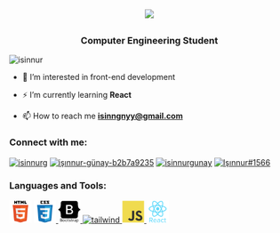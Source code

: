 <h1 align="center">
    <img src="https://readme-typing-svg.herokuapp.com/?lines=Hello,+There+👋;I'm+Işınnur+Günay+;&center=true&size=28&duration=3600&pause=500&color=714CA7FF">
</h1>

<h3 align="center">Computer Engineering Student</h3>

<p align="left"> <img src="https://komarev.com/ghpvc/?username=isinnur&label=Profile%20views&color=0e75b6&style=flat" alt="isinnur" /> </p>

- 👀 I’m interested in front-end development

- ⚡ I’m currently learning **React**

- 📫 How to reach me **isinngnyy@gmail.com**

<h3 align="left">Connect with me:</h3>
<p align="left">
<a href="https://twitter.com/isinnurg" target="blank"><img align="center" src="https://raw.githubusercontent.com/rahuldkjain/github-profile-readme-generator/master/src/images/icons/Social/twitter.svg" alt="isinnurg" height="30" width="40" /></a>
<a href="https://linkedin.com/in/işınnur-günay-b2b7a9235" target="blank"><img align="center" src="https://raw.githubusercontent.com/rahuldkjain/github-profile-readme-generator/master/src/images/icons/Social/linked-in-alt.svg" alt="işınnur-günay-b2b7a9235" height="30" width="40" /></a>
<a href="https://instagram.com/isinnurgunay" target="blank"><img align="center" src="https://raw.githubusercontent.com/rahuldkjain/github-profile-readme-generator/master/src/images/icons/Social/instagram.svg" alt="isinnurgunay" height="30" width="40" /></a>
<a href="https://discord.gg/Işınnur#1566" target="blank"><img align="center" src="https://raw.githubusercontent.com/rahuldkjain/github-profile-readme-generator/master/src/images/icons/Social/discord.svg" alt="Işınnur#1566" height="30" width="40" /></a>
</p>

<h3 align="left">Languages and Tools:</h3>
<p align="left"> <img src="https://raw.githubusercontent.com/devicons/devicon/master/icons/html5/html5-original-wordmark.svg" alt="html5" width="40" height="40"/> </a> <a href="https://www.w3schools.com/css/" target="_blank" rel="noreferrer"> <img src="https://raw.githubusercontent.com/devicons/devicon/master/icons/css3/css3-original-wordmark.svg" alt="css3" width="40" height="40"/> </a> <a href="https://getbootstrap.com" target="_blank" rel="noreferrer"> <img src="https://raw.githubusercontent.com/devicons/devicon/master/icons/bootstrap/bootstrap-plain-wordmark.svg" alt="bootstrap" width="40" height="40"/> </a> <a href="https://tailwindcss.com/" target="_blank" rel="noreferrer"> <img src="https://www.vectorlogo.zone/logos/tailwindcss/tailwindcss-icon.svg" alt="tailwind" width="40" height="40"/> </a> <a href="https://www.w3.org/html/" target="_blank" rel="noreferrer"> <a href="https://developer.mozilla.org/en-US/docs/Web/JavaScript" target="_blank" rel="noreferrer"> <img src="https://raw.githubusercontent.com/devicons/devicon/master/icons/javascript/javascript-original.svg" alt="javascript" width="40" height="40"/> </a> <a href="https://reactjs.org/" target="_blank" rel="noreferrer"> <img src="https://raw.githubusercontent.com/devicons/devicon/master/icons/react/react-original-wordmark.svg" alt="react" width="40" height="40"/> </a> </p>

